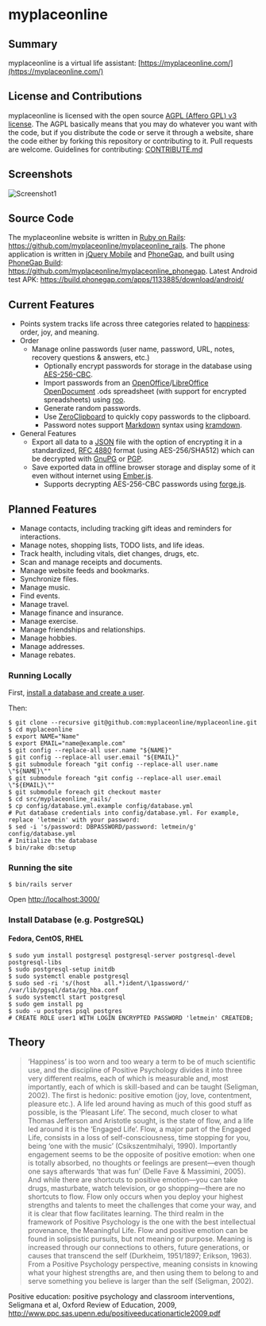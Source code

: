 # myplaceonline

## Summary

myplaceonline is a virtual life assistant: [https://myplaceonline.com/](https://myplaceonline.com/)

## License and Contributions

myplaceonline is licensed with the open source [AGPL (Affero GPL) v3 license](LICENSE). The AGPL basically means that you may do whatever you want with the code, but if you distribute the code or serve it through a website, share the code either by forking this repository or contributing to it. Pull requests are welcome. Guidelines for contributing: [CONTRIBUTE.md](CONTRIBUTE.md)

## Screenshots

![Screenshot1](https://raw.githubusercontent.com/myplaceonline/myplaceonline_rails/master/app/assets/images/screenshot1.png)

## Source Code

The myplaceonline website is written in
[Ruby on Rails](http://rubyonrails.org/): https://github.com/myplaceonline/myplaceonline_rails.
The phone application
is written in [jQuery Mobile](http://jquerymobile.com/) and
[PhoneGap](http://phonegap.com/), and built using
[PhoneGap Build](https://build.phonegap.com/): https://github.com/myplaceonline/myplaceonline_phonegap. Latest Android test APK: https://build.phonegap.com/apps/1133885/download/android/

## Current Features

* Points system tracks life across three categories related to [happiness](#theory): order, joy, and meaning.
* Order
  * Manage online passwords (user name, password, URL, notes, recovery questions & answers, etc.)
    * Optionally encrypt passwords for storage in the database using [AES-256-CBC](http://en.wikipedia.org/wiki/Advanced_Encryption_Standard).
    * Import passwords from an [OpenOffice](https://www.openoffice.org/)/[LibreOffice](https://www.libreoffice.org/) [OpenDocument](http://en.wikipedia.org/wiki/OpenDocument) .ods spreadsheet (with support for encrypted spreadsheets) using [roo](https://github.com/roo-rb/roo).
    * Generate random passwords.
    * Use [ZeroClipboard](https://github.com/zeroclipboard/zeroclipboard) to quickly copy passwords to the clipboard.
    * Password notes support [Markdown](http://daringfireball.net/projects/markdown/syntax) syntax using [kramdown](https://github.com/gettalong/kramdown).
* General Features
  * Export all data to a [JSON](https://en.wikipedia.org/wiki/JSON) file with the option of encrypting it in a standardized, [RFC 4880](https://tools.ietf.org/html/rfc4880) format (using AES-256/SHA512) which can be decrypted with [GnuPG](https://www.gnupg.org/) or [PGP](http://www.symantec.com/encryption/).
  * Save exported data in offline browser storage and display some of it even without internet using [Ember.js](http://emberjs.com/).
    * Supports decrypting AES-256-CBC passwords using [forge.js](https://github.com/digitalbazaar/forge).

## Planned Features

* Manage contacts, including tracking gift ideas and reminders for interactions.
* Manage notes, shopping lists, TODO lists, and life ideas.
* Track health, including vitals, diet changes, drugs, etc.
* Scan and manage receipts and documents.
* Manage website feeds and bookmarks.
* Synchronize files.
* Manage music.
* Find events.
* Manage travel.
* Manage finance and insurance.
* Manage exercise.
* Manage friendships and relationships.
* Manage hobbies.
* Manage addresses.
* Manage rebates.

### Running Locally

First, [install a database and create a user](#installdb).

Then:

```
$ git clone --recursive git@github.com:myplaceonline/myplaceonline.git
$ cd myplaceonline
$ export NAME="Name"
$ export EMAIL="name@example.com"
$ git config --replace-all user.name "${NAME}"
$ git config --replace-all user.email "${EMAIL}"
$ git submodule foreach "git config --replace-all user.name \"${NAME}\""
$ git submodule foreach "git config --replace-all user.email \"${EMAIL}\""
$ git submodule foreach git checkout master
$ cd src/myplaceonline_rails/
$ cp config/database.yml.example config/database.yml
# Put database credentials into config/database.yml. For example, replace 'letmein' with your password:
$ sed -i 's/password: DBPASSWORD/password: letmein/g' config/database.yml
# Initialize the database
$ bin/rake db:setup
```

### Running the site

```
$ bin/rails server
```

Open [http://localhost:3000/](http://localhost:3000/)

### <a name="installdb"></a>Install Database (e.g. PostgreSQL)

#### Fedora, CentOS, RHEL

```
$ sudo yum install postgresql postgresql-server postgresql-devel postgresql-libs
$ sudo postgresql-setup initdb
$ sudo systemctl enable postgresql
$ sudo sed -ri 's/(host    all.*)ident/\1password/' /var/lib/pgsql/data/pg_hba.conf
$ sudo systemctl start postgresql
$ sudo gem install pg
$ sudo -u postgres psql postgres
# CREATE ROLE user1 WITH LOGIN ENCRYPTED PASSWORD 'letmein' CREATEDB;
```

## <a name="theory"></a>Theory

> ‘Happiness’ is too worn and too weary a term to be of much scientific use, and the discipline of Positive Psychology divides it into three very different realms, each of which is measurable and, most importantly, each of which is skill-based and can be taught (Seligman, 2002). The first is hedonic: positive emotion (joy, love, contentment, pleasure etc.). A life led around having as much of this good stuff as possible, is the ‘Pleasant Life’. The second, much closer to what Thomas Jefferson and Aristotle sought, is the state of flow, and a life led around it is the ‘Engaged Life’. Flow, a major part of the Engaged Life, consists in a loss of self-consciousness, time stopping for you, being ‘one with the music’ (Csikszentmihalyi, 1990). Importantly engagement seems to be the opposite of positive emotion: when one is totally absorbed, no thoughts or feelings are present—even though one says afterwards ‘that was fun’ (Delle Fave & Massimini, 2005). And while there are shortcuts to positive emotion—you can take drugs, masturbate, watch television, or go shopping—there are no shortcuts to flow. Flow only occurs when you deploy your highest strengths and talents to meet the challenges that come your way, and it is clear that flow facilitates learning. The third realm in the framework of Positive Psychology is the one with the best intellectual provenance, the Meaningful Life. Flow and positive emotion can be found in solipsistic pursuits, but not meaning or purpose. Meaning is increased through our connections to others, future generations, or causes that transcend the self (Durkheim, 1951/1897; Erikson, 1963). From a Positive Psychology perspective, meaning consists in knowing what your highest strengths are, and then using them to belong to and serve something you believe is larger than the self (Seligman, 2002).

Positive education: positive psychology and classroom interventions, Seligmana et al, Oxford Review of Education, 2009, http://www.ppc.sas.upenn.edu/positiveeducationarticle2009.pdf